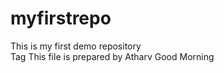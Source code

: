# myfirstrepo
This is my first demo repository
<br> Tag
This file is prepared by Atharv
Good Morning